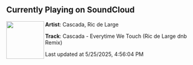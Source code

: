 ## Currently Playing on SoundCloud

[<img align="left" width="100" src="https://i1.sndcdn.com/artworks-n2VnmT6UyjuUsT7n-ZNZoMg-t500x500.jpg">](https://soundcloud.com/ricdelarge/cascada-everytime-we-touch-ric-de-large-dnb-remix)

**Artist**: Cascada, Ric de Large 

**Track**: Cascada - Everytime We Touch (Ric de Large dnb Remix)

Last updated at 5/25/2025, 4:56:04 PM
